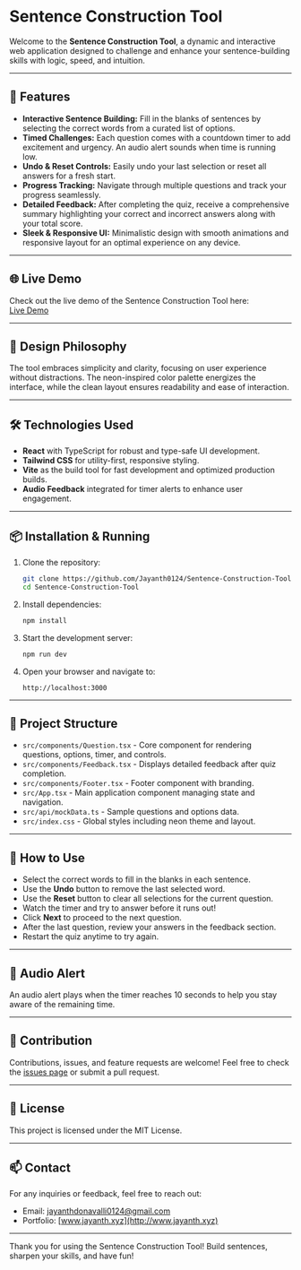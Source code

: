# Sentence Construction Tool

Welcome to the **Sentence Construction Tool**, a dynamic and interactive web application designed to challenge and enhance your sentence-building skills with logic, speed, and intuition.

---

## 🚀 Features

- **Interactive Sentence Building:** Fill in the blanks of sentences by selecting the correct words from a curated list of options.
- **Timed Challenges:** Each question comes with a countdown timer to add excitement and urgency. An audio alert sounds when time is running low.
- **Undo & Reset Controls:** Easily undo your last selection or reset all answers for a fresh start.
- **Progress Tracking:** Navigate through multiple questions and track your progress seamlessly.
- **Detailed Feedback:** After completing the quiz, receive a comprehensive summary highlighting your correct and incorrect answers along with your total score.
- **Sleek & Responsive UI:** Minimalistic design with smooth animations and responsive layout for an optimal experience on any device.

---

## 🌐 Live Demo

Check out the live demo of the Sentence Construction Tool here:  
[Live Demo](http://localhost:3000)

---

## 🎨 Design Philosophy

The tool embraces simplicity and clarity, focusing on user experience without distractions. The neon-inspired color palette energizes the interface, while the clean layout ensures readability and ease of interaction.

---

## 🛠️ Technologies Used

- **React** with TypeScript for robust and type-safe UI development.
- **Tailwind CSS** for utility-first, responsive styling.
- **Vite** as the build tool for fast development and optimized production builds.
- **Audio Feedback** integrated for timer alerts to enhance user engagement.

---

## 📦 Installation & Running

1. Clone the repository:
   ```bash
   git clone https://github.com/Jayanth0124/Sentence-Construction-Tool.git
   cd Sentence-Construction-Tool
   ```

2. Install dependencies:
   ```bash
   npm install
   ```

3. Start the development server:
   ```bash
   npm run dev
   ```

4. Open your browser and navigate to:
   ```
   http://localhost:3000
   ```

---

## 🧩 Project Structure

- `src/components/Question.tsx` - Core component for rendering questions, options, timer, and controls.
- `src/components/Feedback.tsx` - Displays detailed feedback after quiz completion.
- `src/components/Footer.tsx` - Footer component with branding.
- `src/App.tsx` - Main application component managing state and navigation.
- `src/api/mockData.ts` - Sample questions and options data.
- `src/index.css` - Global styles including neon theme and layout.

---

## 🎯 How to Use

- Select the correct words to fill in the blanks in each sentence.
- Use the **Undo** button to remove the last selected word.
- Use the **Reset** button to clear all selections for the current question.
- Watch the timer and try to answer before it runs out!
- Click **Next** to proceed to the next question.
- After the last question, review your answers in the feedback section.
- Restart the quiz anytime to try again.

---

## 🎵 Audio Alert

An audio alert plays when the timer reaches 10 seconds to help you stay aware of the remaining time.

---

## 🤝 Contribution

Contributions, issues, and feature requests are welcome! Feel free to check the [issues page](#) or submit a pull request.

---

## 📜 License

This project is licensed under the MIT License.

---

## 📫 Contact

For any inquiries or feedback, feel free to reach out:

- Email: jayanthdonavalli0124@gmail.com  
- Portfolio: [www.jayanth.xyz](http://www.jayanth.xyz)

---

Thank you for using the Sentence Construction Tool! Build sentences, sharpen your skills, and have fun!
